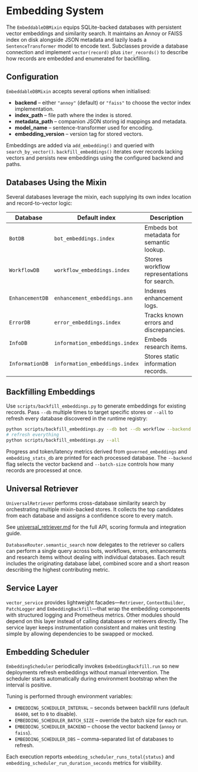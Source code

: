# Embedding System

The `EmbeddableDBMixin` equips SQLite-backed databases with persistent vector
embeddings and similarity search. It maintains an Annoy or FAISS index on disk
alongside JSON metadata and lazily loads a `SentenceTransformer` model to
encode text. Subclasses provide a database connection and implement
`vector(record)` plus `iter_records()` to describe how records are embedded and
enumerated for backfilling.

## Configuration

`EmbeddableDBMixin` accepts several options when initialised:

- **backend** – either `"annoy"` (default) or `"faiss"` to choose the vector
  index implementation.
- **index_path** – file path where the index is stored.
- **metadata_path** – companion JSON storing id mappings and metadata.
- **model_name** – sentence-transformer used for encoding.
- **embedding_version** – version tag for stored vectors.

Embeddings are added via `add_embedding()` and queried with
`search_by_vector()`. `backfill_embeddings()` iterates over records lacking
vectors and persists new embeddings using the configured backend and paths.

## Databases Using the Mixin

Several databases leverage the mixin, each supplying its own index location and
record-to-vector logic:

| Database | Default index | Description |
| --- | --- | --- |
| `BotDB` | `bot_embeddings.index` | Embeds bot metadata for semantic lookup. |
| `WorkflowDB` | `workflow_embeddings.index` | Stores workflow representations for search. |
| `EnhancementDB` | `enhancement_embeddings.ann` | Indexes enhancement logs. |
| `ErrorDB` | `error_embeddings.index` | Tracks known errors and discrepancies. |
| `InfoDB` | `information_embeddings.index` | Embeds research items. |
| `InformationDB` | `information_embeddings.index` | Stores static information records. |

## Backfilling Embeddings

Use `scripts/backfill_embeddings.py` to generate embeddings for existing
records. Pass `--db` multiple times to target specific stores or `--all` to
refresh every database discovered in the runtime registry:

```bash
python scripts/backfill_embeddings.py --db bot --db workflow --backend annoy --batch-size 200
# refresh everything
python scripts/backfill_embeddings.py --all
```

Progress and token/latency metrics derived from `governed_embeddings` and
`embedding_stats_db` are printed for each processed database. The `--backend`
flag selects the vector backend and `--batch-size` controls how many records are
processed at once.

## Universal Retriever

`UniversalRetriever` performs cross-database similarity search by orchestrating
multiple mixin-backed stores. It collects the top candidates from each database
and assigns a confidence score to every match.

See [universal_retriever.md](universal_retriever.md) for the full API, scoring
formula and integration guide.

`DatabaseRouter.semantic_search` now delegates to the retriever so callers can
perform a single query across bots, workflows, errors, enhancements and
research items without dealing with individual databases. Each result includes
the originating database label, combined score and a short reason describing the
highest contributing metric.

## Service Layer

`vector_service` provides lightweight facades—`Retriever`, `ContextBuilder`, `PatchLogger` and `EmbeddingBackfill`—that wrap the embedding components with structured logging and Prometheus metrics. Other modules should depend on this layer instead of calling databases or retrievers directly. The service layer keeps instrumentation consistent and makes unit testing simple by allowing dependencies to be swapped or mocked.

## Embedding Scheduler

`EmbeddingScheduler` periodically invokes `EmbeddingBackfill.run` so new deployments refresh embeddings without manual intervention. The scheduler starts automatically during environment bootstrap when the interval is positive.

Tuning is performed through environment variables:

- `EMBEDDING_SCHEDULER_INTERVAL` – seconds between backfill runs (default `86400`, set to `0` to disable).
- `EMBEDDING_SCHEDULER_BATCH_SIZE` – override the batch size for each run.
- `EMBEDDING_SCHEDULER_BACKEND` – choose the vector backend (`annoy` or `faiss`).
- `EMBEDDING_SCHEDULER_DBS` – comma-separated list of databases to refresh.

Each execution reports `embedding_scheduler_runs_total{status}` and `embedding_scheduler_run_duration_seconds` metrics for visibility.
